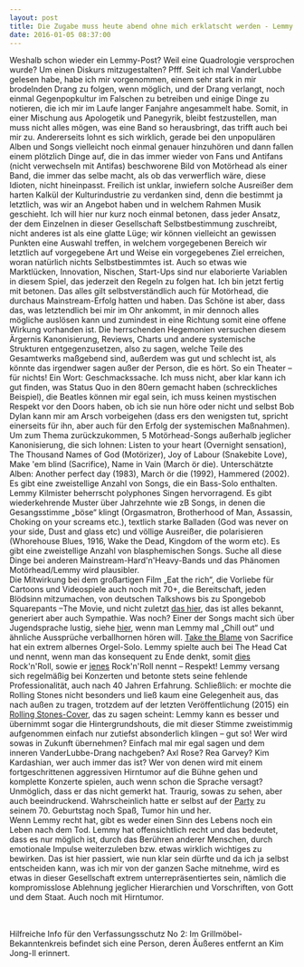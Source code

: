 ```yaml
--- 
layout: post
title: Die Zugabe muss heute abend ohne mich erklatscht werden - Lemmy R.I.P. 3
date: 2016-01-05 08:37:00
---
```


Weshalb schon wieder ein Lemmy-Post? Weil eine Quadrologie versprochen wurde? Um einen Diskurs mitzugestalten? Pfff. Seit ich mal VanderLubbe gelesen habe, habe ich mir vorgenommen, einem sehr stark in mir brodelnden Drang zu folgen, wenn möglich, und der Drang verlangt, noch einmal Gegenpopkultur im Falschen zu betreiben und einige Dinge zu notieren, die ich mir im Laufe langer Fanjahre angesammelt habe. Somit, in einer Mischung aus Apologetik und Panegyrik, bleibt festzustellen, man muss nicht alles mögen, was eine Band so herausbringt, das trifft auch bei mir zu. Andererseits lohnt es sich wirklich, gerade bei den unpopulären Alben und Songs vielleicht noch einmal genauer hinzuhören und dann fallen einem plötzlich Dinge auf, die in das immer wieder von Fans und Antifans (nicht verwechseln mit Antifas) beschworene Bild von Motörhead als einer Band, die immer das selbe macht, als ob das verwerflich wäre, diese Idioten, nicht hineinpasst. Freilich ist unklar, inwiefern solche Ausreißer dem harten Kalkül der Kulturindustrie zu verdanken sind, denn die bestimmt ja letztlich, was wir an Angebot haben und in welchem Rahmen Musik geschieht. Ich will hier nur kurz noch einmal betonen, dass jeder Ansatz, der dem Einzelnen in dieser Gesellschaft Selbstbestimmung zuschreibt, nicht anderes ist als eine glatte Lüge; wir können vielleicht an gewissen Punkten eine Auswahl treffen, in welchem vorgegebenen Bereich wir letztlich auf vorgegebene Art und Weise ein vorgegebenes Ziel erreichen, woran natürlich nichts Selbstbestimmtes ist. Auch so etwas wie Marktlücken, Innovation, Nischen, Start-Ups sind nur elaborierte Variablen in diesem Spiel, das jederzeit den Regeln zu folgen hat. Ich bin jetzt fertig mit betonen. Das alles gilt selbstverständlich auch für Motörhead, die durchaus Mainstream-Erfolg hatten und haben. Das Schöne ist aber, dass das, was letztendlich bei mir im Ohr ankommt, in mir dennoch alles mögliche auslösen kann und zumindest in eine Richtung somit eine offene Wirkung vorhanden ist. Die herrschenden Hegemonien versuchen diesem Ärgernis Kanonisierung, Reviews, Charts und andere systemische Strukturen entgegenzusetzen, also zu sagen, welche Teile des Gesamtwerks maßgebend sind, außerdem was gut und schlecht ist, als könnte das irgendwer sagen außer der Person, die es hört. So ein Theater – für nichts! Ein Wort: Geschmackssache. Ich muss nicht, aber klar kann ich gut finden, was Status Quo in den 80ern gemacht haben (schreckliches Beispiel), die Beatles können mir egal sein, ich muss keinen mystischen Respekt vor den Doors haben, ob ich sie nun höre oder nicht und selbst Bob Dylan kann mir am Arsch vorbeigehen (dass ers den wenigsten tut, spricht einerseits für ihn, aber auch für den Erfolg der systemischen Maßnahmen). <br>
Um zum Thema zurückzukommen, 5 Motörhead-Songs außerhalb jeglicher Kanonisierung, die sich lohnen: Listen to your heart (Overnight sensation), The Thousand Names of God (Motörizer), Joy of Labour (Snakebite Love), Make 'em blind (Sacrifice), Name in Vain (March ör die). Unterschätzte Alben: Another perfect day (1983), March ör die (1992), Hammered (2002). Es gibt eine zweistellige Anzahl von Songs, die ein Bass-Solo enthalten. Lemmy Kilmister beherrscht polyphones Singen hervorragend. Es gibt wiederkehrende Muster über Jahrzehnte wie zB Songs, in denen die Gesangsstimme „böse“ klingt (Orgasmatron, Brotherhood of Man, Assassin, Choking on your screams etc.), textlich starke Balladen (God was never on your side, Dust and glass etc) und völlige Ausreißer, die polarisieren (Whorehouse Blues, 1916, Wake the Dead, Kingdom of the worm etc). Es gibt eine zweistellige Anzahl von blasphemischen Songs. Suche all diese Dinge bei anderen Mainstream-Hard'n'Heavy-Bands und das Phänomen Motörhead/Lemmy wird plausibler. <br>
Die Mitwirkung bei dem großartigen Film „Eat the rich“, die Vorliebe für Cartoons und Videospiele auch noch mit 70+, die Bereitschaft, jeden Blödsinn mitzumachen, von deutschen Talkshows bis zu  Spongebob Squarepants –The Movie, und nicht zuletzt [das hier](https://pbs.twimg.com/media/CHT49IkWcAE1kqp.jpg), das ist alles bekannt, generiert aber auch Sympathie. Was noch? Einer der Songs macht sich über Jugendsprache lustig, siehe [hier](http://www.metrolyrics.com/shut-your-mouth-lyrics-motorhead.html), wenn man Lemmy mal „Chill out“ und ähnliche Aussprüche verballhornen hören will. [Take the Blame](https://www.youtube.com/watch?v=Y-7fk6ijHp8) von Sacrifice hat ein extrem albernes Orgel-Solo. Lemmy spielte auch bei The Head Cat und nennt, wenn man das konsequent zu Ende denkt, somit [dies](https://www.youtube.com/watch?v=yHDYzAbZFxo&list=PLbHHE6cZMWepLK2QTWBtIHSUyGeMd2yJZ) Rock'n'Roll, sowie er [jenes](https://www.youtube.com/watch?v=zSu665ZO-Ns) Rock'n'Roll nennt – Respekt! Lemmy versang sich regelmäßig bei Konzerten und betonte stets seine fehlende Professionalität, auch nach 40 Jahren Erfahrung. Schließlich: er mochte die Rolling Stones nicht besonders und ließ kaum eine Gelegenheit aus, das nach außen zu tragen, trotzdem auf der letzten Veröffentlichung (2015) ein [Rolling Stones-Cover](https://www.youtube.com/watch?v=Bt4Xx3vX3Lg), das zu sagen scheint: Lemmy kann es besser und übernimmt sogar die Hintergrundshouts, die mit dieser Stimme zweistimmig aufgenommen einfach nur zutiefst absonderlich klingen – gut so! Wer wird sowas in Zukunft übernehmen? Einfach mal mir egal sagen und dem inneren VanderLubbe-Drang nachgeben? Axl Rose? Rea Garvey? Kim Kardashian, wer auch immer das ist? Wer von denen wird mit einem fortgeschrittenen aggressiven Hirntumor auf die Bühne gehen und komplette Konzerte spielen, auch wenn schon die Sprache versagt? Unmöglich, dass er das nicht gemerkt hat. Traurig, sowas zu sehen, aber auch beeindruckend. Wahrscheinlich hatte er selbst auf der [Party](http://www.rollingstone.com/music/news/lemmys-last-days-how-metal-legend-celebrated-70th-stared-down-cancer-20151229) zu seinem 70. Geburtstag noch Spaß, Tumor hin und her.<br>
Wenn Lemmy recht hat, gibt es weder einen Sinn des Lebens noch ein Leben nach dem Tod. Lemmy hat offensichtlich recht und das bedeutet, dass es nur möglich ist, durch das Berühren anderer Menschen, durch emotionale Impulse weiterzuleben bzw. etwas wirklich wichtiges zu bewirken. Das ist hier passiert, wie nun klar sein dürfte und da ich ja selbst entscheiden kann, was ich mir von der ganzen Sache mitnehme, wird es etwas in dieser Gesellschaft extrem unterrepräsentiertes sein, nämlich die kompromisslose Ablehnung jeglicher Hierarchien und Vorschriften, von Gott und dem Staat. Auch noch mit Hirntumor.<br><br><br>

Hilfreiche Info für den Verfassungsschutz No 2: Im Grillmöbel-Bekanntenkreis befindet sich eine Person, deren Äußeres entfernt an Kim Jong-Il erinnert.
